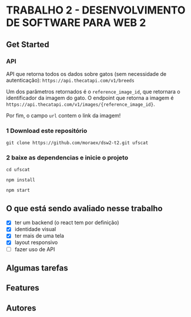 # TRABALHO 2 - DESENVOLVIMENTO DE SOFTWARE PARA WEB 2

## Get Started

### API

API que retorna todos os dados sobre gatos (sem necessidade de autenticação): `https://api.thecatapi.com/v1/breeds`

Um dos parâmetros retornados é o `reference_image_id`, que retornara o identificador da imagem do gato. O endpoint que retorna a imagem é `https://api.thecatapi.com/v1/images/{reference_image_id}`.

Por fim, o campo `url` contem o link da imagem!

### 1 Download este repositório

`git clone https://github.com/moraex/dsw2-t2.git ufscat`

### 2 baixe as dependencias e inicie o projeto

`cd ufscat`

`npm install`

`npm start`

## O que está sendo avaliado nesse trabalho

- [x] ter um backend (o react tem por definição)
- [x] identidade visual
- [x] ter mais de uma tela
- [x] layout responsivo
- [ ] fazer uso de API

## Algumas tarefas

## Features

## Autores
